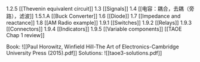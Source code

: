 1.2.5 [[Thevenin equivalent circuit]]
1.3 [[Signals]]
1.4 [[电容：耦合，去耦（旁路），滤波]]
1.5.1.A [[Buck Converter]]
1.6 [[Diode]]
1.7 [[Impedance and reactance]]
1.8 [[AM Radio example]]
1.9.1 [[Switches]]
1.9.2 [[Relays]]
1.9.3 [[Connectors]]
1.9.4 [[Indicators]]
1.9.5 [[Variable components]]
[[TAOE Chap 1 review]]



Book: ![[Paul Horowitz, Winfield Hill-The Art of Electronics-Cambridge University Press (2015).pdf]]
Solutions: ![[taoe3-solutions.pdf]]